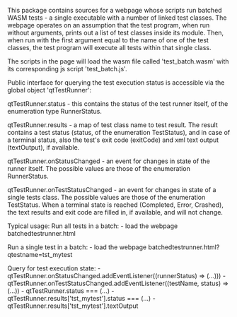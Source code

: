 This package contains sources for a webpage whose scripts run batched WASM tests - a single
executable with a number of linked test classes.
The webpage operates on an assumption that the test program, when run without arguments,
prints out a list of test classes inside its module. Then, when run with the first argument
equal to the name of one of the test classes, the test program will execute all tests within
that single class.

The scripts in the page will load the wasm file called 'test_batch.wasm' with its corresponding
js script 'test_batch.js'.

Public interface for querying the test execution status is accessible via the global object
'qtTestRunner':

qtTestRunner.status - this contains the status of the test runner itself, of the enumeration type
RunnerStatus.

qtTestRunner.results - a map of test class name to test result. The result contains a test status
(status, of the enumeration TestStatus), and in case of a terminal status, also the test's exit code
(exitCode) and xml text output (textOutput), if available.

qtTestRunner.onStatusChanged - an event for changes in state of the runner itself. The possible
values are those of the enumeration RunnerStatus.

qtTestRunner.onTestStatusChanged - an event for changes in state of a single tests class. The
possible values are those of the enumeration TestStatus. When a terminal state is reached
(Completed, Error, Crashed), the text results and exit code are filled in, if available, and
will not change.

Typical usage:
Run all tests in a batch:
    - load the webpage batchedtestrunner.html

Run a single test in a batch:
    - load the webpage batchedtestrunner.html?qtestname=tst_mytest

Query for test execution state:
    - qtTestRunner.onStatusChanged.addEventListener((runnerStatus) => (...)))
    - qtTestRunner.onTestStatusChanged.addEventListener((testName, status) => (...))
    - qtTestRunner.status === (...)
    - qtTestRunner.results['tst_mytest'].status === (...)
    - qtTestRunner.results['tst_mytest'].textOutput
